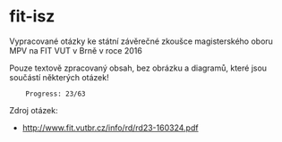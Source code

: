 fit-isz
=======

Vypracované otázky ke státní závěrečné zkoušce magisterského oboru MPV na FIT VUT v Brně v roce 2016

Pouze textově zpracovaný obsah, bez obrázku a diagramů, které jsou součástí některých otázek!

		Progress: 23/63

Zdroj otázek:

 * http://www.fit.vutbr.cz/info/rd/rd23-160324.pdf
